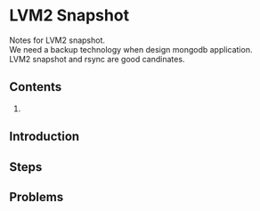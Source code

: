 # LVM2 Snapshot
Notes for LVM2 snapshot.  
We need a backup technology when design mongodb application.  
LVM2 snapshot and rsync are good candinates.  

## Contents
1. []()

## Introduction


## Steps


## Problems